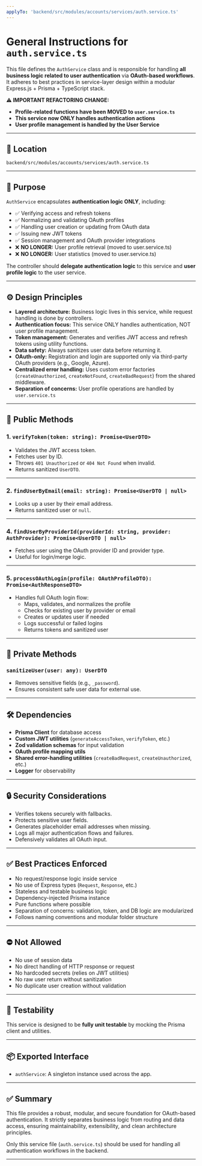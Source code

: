 ```yaml
---
applyTo: 'backend/src/modules/accounts/services/auth.service.ts'
---
```


# General Instructions for `auth.service.ts`

This file defines the `AuthService` class and is responsible for handling **all business logic related to user authentication** via **OAuth-based workflows**. It adheres to best practices in service-layer design within a modular Express.js + Prisma + TypeScript stack.

**⚠️ IMPORTANT REFACTORING CHANGE:**
- **Profile-related functions have been MOVED to `user.service.ts`**
- **This service now ONLY handles authentication actions**
- **User profile management is handled by the User Service**

---

## 📁 Location
`backend/src/modules/accounts/services/auth.service.ts`

---

## 🎯 Purpose

`AuthService` encapsulates **authentication logic ONLY**, including:

- ✅ Verifying access and refresh tokens
- ✅ Normalizing and validating OAuth profiles
- ✅ Handling user creation or updating from OAuth data
- ✅ Issuing new JWT tokens
- ✅ Session management and OAuth provider integrations
- ❌ **NO LONGER:** User profile retrieval (moved to user.service.ts)
- ❌ **NO LONGER:** User statistics (moved to user.service.ts)

The controller should **delegate authentication logic** to this service and **user profile logic** to the user service.

---

## ⚙️ Design Principles

- **Layered architecture:** Business logic lives in this service, while request handling is done by controllers.
- **Authentication focus:** This service ONLY handles authentication, NOT user profile management.
- **Token management:** Generates and verifies JWT access and refresh tokens using utility functions.
- **Data safety:** Always sanitizes user data before returning it.
- **OAuth-only:** Registration and login are supported only via third-party OAuth providers (e.g., Google, Azure).
- **Centralized error handling:** Uses custom error factories (`createUnauthorized`, `createNotFound`, `createBadRequest`) from the shared middleware.
- **Separation of concerns:** User profile operations are handled by `user.service.ts`

---

## 🧩 Public Methods

### 1. `verifyToken(token: string): Promise<UserDTO>`
- Validates the JWT access token.
- Fetches user by ID.
- Throws `401 Unauthorized` or `404 Not Found` when invalid.
- Returns sanitized `UserDTO`.

---

### 2. `findUserByEmail(email: string): Promise<UserDTO | null>`
- Looks up a user by their email address.
- Returns sanitized user or `null`.

---

### 4. `findUserByProviderId(providerId: string, provider: AuthProvider): Promise<UserDTO | null>`
- Fetches user using the OAuth provider ID and provider type.
- Useful for login/merge logic.

---

### 5. `processOAuthLogin(profile: OAuthProfileDTO): Promise<AuthResponseDTO>`
- Handles full OAuth login flow:
  - Maps, validates, and normalizes the profile
  - Checks for existing user by provider or email
  - Creates or updates user if needed
  - Logs successful or failed logins
  - Returns tokens and sanitized user

---

## 🔐 Private Methods

### `sanitizeUser(user: any): UserDTO`
- Removes sensitive fields (e.g., `_password`).
- Ensures consistent safe user data for external use.

---

## 🛠 Dependencies

- **Prisma Client** for database access
- **Custom JWT utilities** (`generateAccessToken`, `verifyToken`, etc.)
- **Zod validation schemas** for input validation
- **OAuth profile mapping utils**
- **Shared error-handling utilities** (`createBadRequest`, `createUnauthorized`, etc.)
- **Logger** for observability

---

## 🔒 Security Considerations

- Verifies tokens securely with fallbacks.
- Protects sensitive user fields.
- Generates placeholder email addresses when missing.
- Logs all major authentication flows and failures.
- Defensively validates all OAuth input.

---

## ✅ Best Practices Enforced

- No request/response logic inside service
- No use of Express types (`Request`, `Response`, etc.)
- Stateless and testable business logic
- Dependency-injected Prisma instance
- Pure functions where possible
- Separation of concerns: validation, token, and DB logic are modularized
- Follows naming conventions and modular folder structure

---

## ⛔ Not Allowed

- No use of session data
- No direct handling of HTTP response or request
- No hardcoded secrets (relies on JWT utilities)
- No raw user return without sanitization
- No duplicate user creation without validation

---

## 🧪 Testability

This service is designed to be **fully unit testable** by mocking the Prisma client and utilities.

---

## 📦 Exported Interface

- `authService`: A singleton instance used across the app.

---

## ✅ Summary

This file provides a robust, modular, and secure foundation for OAuth-based authentication. It strictly separates business logic from routing and data access, ensuring maintainability, extensibility, and clean architecture principles.

Only this service file (`auth.service.ts`) should be used for handling all authentication workflows in the backend.

---
